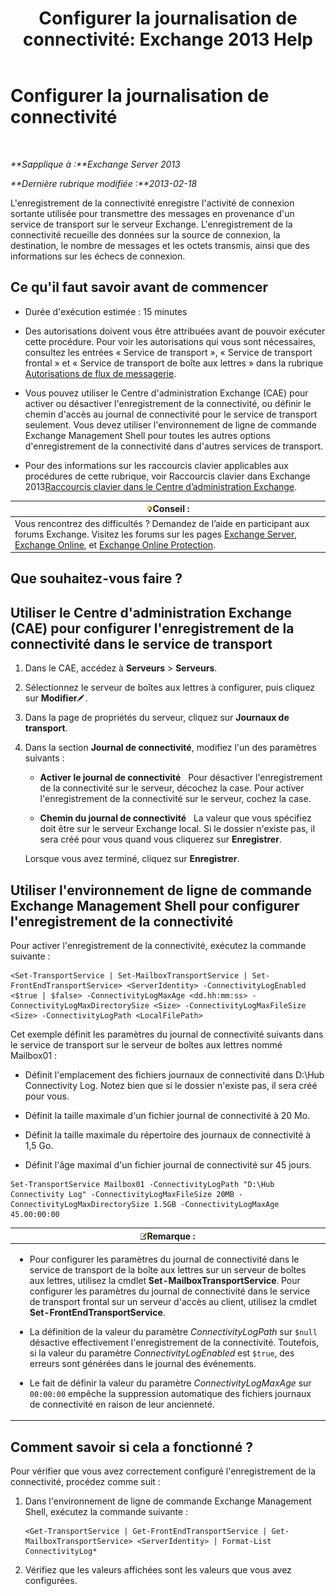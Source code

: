 ﻿---
title: 'Configurer la journalisation de connectivité: Exchange 2013 Help'
TOCTitle: Configurer la journalisation de connectivité
ms:assetid: 24e46a79-33ea-44e9-b03c-549db1c86a6f
ms:mtpsurl: https://technet.microsoft.com/fr-fr/library/Aa996827(v=EXCHG.150)
ms:contentKeyID: 50477670
ms.date: 05/23/2018
mtps_version: v=EXCHG.150
ms.translationtype: MT
---

# Configurer la journalisation de connectivité

 

_**Sapplique à :**Exchange Server 2013_

_**Dernière rubrique modifiée :**2013-02-18_

L'enregistrement de la connectivité enregistre l'activité de connexion sortante utilisée pour transmettre des messages en provenance d'un service de transport sur le serveur Exchange. L'enregistrement de la connectivité recueille des données sur la source de connexion, la destination, le nombre de messages et les octets transmis, ainsi que des informations sur les échecs de connexion.

## Ce qu'il faut savoir avant de commencer

  - Durée d'exécution estimée : 15 minutes

  - Des autorisations doivent vous être attribuées avant de pouvoir exécuter cette procédure. Pour voir les autorisations qui vous sont nécessaires, consultez les entrées « Service de transport », « Service de transport frontal » et « Service de transport de boîte aux lettres » dans la rubrique [Autorisations de flux de messagerie](mail-flow-permissions-exchange-2013-help.md).

  - Vous pouvez utiliser le Centre d'administration Exchange (CAE) pour activer ou désactiver l'enregistrement de la connectivité, ou définir le chemin d'accès au journal de connectivité pour le service de transport seulement. Vous devez utiliser l'environnement de ligne de commande Exchange Management Shell pour toutes les autres options d'enregistrement de la connectivité dans d'autres services de transport.

  - Pour des informations sur les raccourcis clavier applicables aux procédures de cette rubrique, voir Raccourcis clavier dans Exchange 2013[Raccourcis clavier dans le Centre d’administration Exchange](keyboard-shortcuts-in-the-exchange-admin-center-exchange-online-protection-help.md).

<table>
<thead>
<tr class="header">
<th><img src="images/Bb125224.tip(EXCHG.150).gif" title="Conseil" alt="Conseil" />Conseil :</th>
</tr>
</thead>
<tbody>
<tr class="odd">
<td>Vous rencontrez des difficultés ? Demandez de l’aide en participant aux forums Exchange. Visitez les forums sur les pages <a href="https://go.microsoft.com/fwlink/p/?linkid=60612">Exchange Server</a>, <a href="https://go.microsoft.com/fwlink/p/?linkid=267542">Exchange Online</a>, et <a href="https://go.microsoft.com/fwlink/p/?linkid=285351">Exchange Online Protection</a>.</td>
</tr>
</tbody>
</table>


## Que souhaitez-vous faire ?

## Utiliser le Centre d'administration Exchange (CAE) pour configurer l'enregistrement de la connectivité dans le service de transport

1.  Dans le CAE, accédez à **Serveurs** \> **Serveurs**.

2.  Sélectionnez le serveur de boîtes aux lettres à configurer, puis cliquez sur **Modifier**![Icône Modifier](images/Bb124582.6f53ccb2-1f13-4c02-bea0-30690e6ea71d(EXCHG.150).gif "Icône Modifier").

3.  Dans la page de propriétés du serveur, cliquez sur **Journaux de transport**.

4.  Dans la section **Journal de connectivité**, modifiez l'un des paramètres suivants :
    
      - **Activer le journal de connectivité**   Pour désactiver l'enregistrement de la connectivité sur le serveur, décochez la case. Pour activer l'enregistrement de la connectivité sur le serveur, cochez la case.
    
      - **Chemin du journal de connectivité**   La valeur que vous spécifiez doit être sur le serveur Exchange local. Si le dossier n'existe pas, il sera créé pour vous quand vous cliquerez sur **Enregistrer**.
    
    Lorsque vous avez terminé, cliquez sur **Enregistrer**.

## Utiliser l'environnement de ligne de commande Exchange Management Shell pour configurer l'enregistrement de la connectivité

Pour activer l'enregistrement de la connectivité, exécutez la commande suivante :

    <Set-TransportService | Set-MailboxTransportService | Set-FrontEndTransportService> <ServerIdentity> -ConnectivityLogEnabled <$true | $false> -ConnectivityLogMaxAge <dd.hh:mm:ss> -ConnectivityLogMaxDirectorySize <Size> -ConnectivityLogMaxFileSize <Size> -ConnectivityLogPath <LocalFilePath>

Cet exemple définit les paramètres du journal de connectivité suivants dans le service de transport sur le serveur de boîtes aux lettres nommé Mailbox01 :

  -  
    Définit l'emplacement des fichiers journaux de connectivité dans D:\\Hub Connectivity Log. Notez bien que si le dossier n'existe pas, il sera créé pour vous.

  -  
    Définit la taille maximale d'un fichier journal de connectivité à 20 Mo.

  -  
    Définit la taille maximale du répertoire des journaux de connectivité à 1,5 Go.

  -  
    Définit l'âge maximal d'un fichier journal de connectivité sur 45 jours.

<!-- end list -->

    Set-TransportService Mailbox01 -ConnectivityLogPath "D:\Hub Connectivity Log" -ConnectivityLogMaxFileSize 20MB -ConnectivityLogMaxDirectorySize 1.5GB -ConnectivityLogMaxAge 45.00:00:00

<table>
<colgroup>
<col style="width: 100%" />
</colgroup>
<thead>
<tr class="header">
<th><img src="images/JJ159664.note(EXCHG.150).gif" title="Remarque" alt="Remarque" />Remarque :</th>
</tr>
</thead>
<tbody>
<tr class="odd">
<td><ul>
<li><p>Pour configurer les paramètres du journal de connectivité dans le service de transport de la boîte aux lettres sur un serveur de boîtes aux lettres, utilisez la cmdlet <strong>Set-MailboxTransportService</strong>. Pour configurer les paramètres du journal de connectivité dans le service de transport frontal sur un serveur d'accès au client, utilisez la cmdlet <strong>Set-FrontEndTransportService</strong>.</p></li>
<li><p>La définition de la valeur du paramètre <em>ConnectivityLogPath</em> sur <code>$null</code> désactive effectivement l'enregistrement de la connectivité. Toutefois, si la valeur du paramètre <em>ConnectivityLogEnabled</em> est <code>$true</code>, des erreurs sont générées dans le journal des événements.</p></li>
<li><p>Le fait de définir la valeur du paramètre <em>ConnectivityLogMaxAge</em> sur <code>00:00:00</code> empêche la suppression automatique des fichiers journaux de connectivité en raison de leur ancienneté.</p></li>
</ul></td>
</tr>
</tbody>
</table>


## Comment savoir si cela a fonctionné ?

Pour vérifier que vous avez correctement configuré l'enregistrement de la connectivité, procédez comme suit :

1.  Dans l'environnement de ligne de commande Exchange Management Shell, exécutez la commande suivante :
    
        <Get-TransportService | Get-FrontEndTransportService | Get-MailboxTransportService> <ServerIdentity> | Format-List ConnectivityLog*

2.  Vérifiez que les valeurs affichées sont les valeurs que vous avez configurées.

